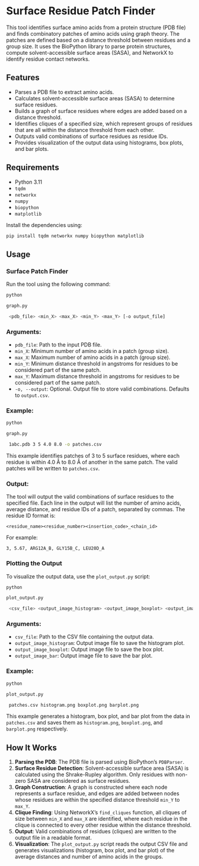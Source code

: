 # Surface Residue Patch Finder

This tool identifies surface amino acids from a protein structure (PDB file) and finds combinatory patches of amino acids using graph theory. The patches are defined based on a distance threshold between residues and a group size. It uses the BioPython library to parse protein structures, compute solvent-accessible surface areas (SASA), and NetworkX to identify residue contact networks.

## Features

- Parses a PDB file to extract amino acids.
- Calculates solvent-accessible surface areas (SASA) to determine surface residues.
- Builds a graph of surface residues where edges are added based on a distance threshold.
- Identifies cliques of a specified size, which represent groups of residues that are all within the distance threshold from each other.
- Outputs valid combinations of surface residues as residue IDs.
- Provides visualization of the output data using histograms, box plots, and bar plots.

## Requirements

- Python 3.11
- `tqdm`
- `networkx`
- `numpy`
- `biopython`
- `matplotlib`

Install the dependencies using:

```bash
pip install tqdm networkx numpy biopython matplotlib
```

## Usage

### Surface Patch Finder

Run the tool using the following command:

```bash
python

graph.py

 <pdb_file> <min_X> <max_X> <min_Y> <max_Y> [-o output_file]
```

### Arguments:

- `pdb_file`: Path to the input PDB file.
- `min_X`: Minimum number of amino acids in a patch (group size).
- `max_X`: Maximum number of amino acids in a patch (group size).
- `min_Y`: Minimum distance threshold in angstroms for residues to be considered part of the same patch.
- `max_Y`: Maximum distance threshold in angstroms for residues to be considered part of the same patch.
- `-o, --output`: Optional. Output file to store valid combinations. Defaults to `output.csv`.

### Example:

```bash
python

graph.py

 1abc.pdb 3 5 4.0 8.0 -o patches.csv
```

This example identifies patches of 3 to 5 surface residues, where each residue is within 4.0 Å to 8.0 Å of another in the same patch. The valid patches will be written to `patches.csv`.

### Output:

The tool will output the valid combinations of surface residues to the specified file. Each line in the output will list the number of amino acids, average distance, and residue IDs of a patch, separated by commas. The residue ID format is:

```
<residue_name><residue_number><insertion_code>_<chain_id>
```

For example:

```
3, 5.67, ARG12A_B, GLY15B_C, LEU20D_A
```

### Plotting the Output

To visualize the output data, use the `plot_output.py` script:

```bash
python

plot_output.py

 <csv_file> <output_image_histogram> <output_image_boxplot> <output_image_bar>
```

### Arguments:

- `csv_file`: Path to the CSV file containing the output data.
- `output_image_histogram`: Output image file to save the histogram plot.
- `output_image_boxplot`: Output image file to save the box plot.
- `output_image_bar`: Output image file to save the bar plot.

### Example:

```bash
python

plot_output.py

 patches.csv histogram.png boxplot.png barplot.png
```

This example generates a histogram, box plot, and bar plot from the data in `patches.csv` and saves them as `histogram.png`, `boxplot.png`, and `barplot.png` respectively.

## How It Works

1. **Parsing the PDB**: The PDB file is parsed using BioPython’s `PDBParser`.
2. **Surface Residue Detection**: Solvent-accessible surface area (SASA) is calculated using the Shrake-Rupley algorithm. Only residues with non-zero SASA are considered as surface residues.
3. **Graph Construction**: A graph is constructed where each node represents a surface residue, and edges are added between nodes whose residues are within the specified distance threshold `min_Y` to `max_Y`.
4. **Clique Finding**: Using NetworkX’s `find_cliques` function, all cliques of size between `min_X` and `max_X` are identified, where each residue in the clique is connected to every other residue within the distance threshold.
5. **Output**: Valid combinations of residues (cliques) are written to the output file in a readable format.
6. **Visualization**: The `plot_output.py` script reads the output CSV file and generates visualizations (histogram, box plot, and bar plot) of the average distances and number of amino acids in the groups.
